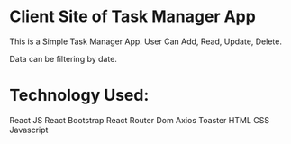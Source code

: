 # Client Site of Task Manager App

This is a Simple Task Manager App. User Can Add, Read, Update, Delete.

Data can be filtering by date.

# Technology Used:

React JS
React Bootstrap
React Router Dom
Axios
Toaster
HTML
CSS
Javascript
